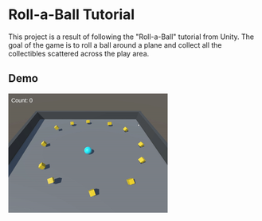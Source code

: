 # Roll-a-Ball Tutorial

This project is a result of following the "Roll-a-Ball" tutorial from Unity. The goal of the game is to roll a ball around a plane and collect all the collectibles scattered across the play area.

## Demo

![Roll-a-Ball Demo](demo/play_demo.gif)